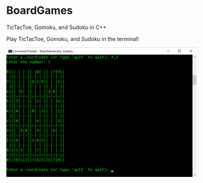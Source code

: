# BoardGames
TicTacToe, Gomoku, and Sudoku in C++

Play TicTacToe, Gomoku, and Sudoku in the terminal!

![ScreenShot](https://github.com/matthewkreutter/BoardGames/blob/master/SudokuGame.png)
